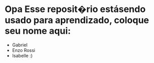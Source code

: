 # Opa Esse reposit�rio estásendo usado para aprendizado, coloque seu nome aqui:

- Gabriel
- Enzo Rossi
- Isabelle :)



